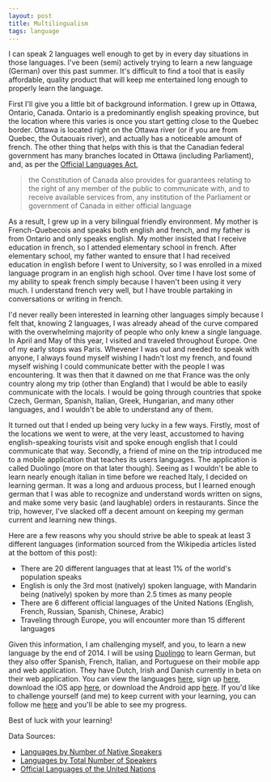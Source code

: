 ```yaml
---
layout: post
title: Multilingualism
tags: language
---
```


I can speak 2 languages well enough to get by in every day situations in those languages. I've been (semi) actively trying to learn a new language (German) over this past summer. It's difficult to find a tool that is easily affordable, quality product that will keep me entertained long enough to properly learn the language.

First I'll give you a little bit of background information. I grew up in Ottawa, Ontario, Canada. Ontario is a predominantly english speaking province, but the location where this varies is once you start getting close to the Quebec border. Ottawa is located right on the Ottawa river (or if you are from Quebec, the Outaouais river), and actually has a noticeable amount of french. The other thing that helps with this is that the Canadian federal government has many branches located in Ottawa (including Parliament), and, as per the [Official Languages Act](http://lois-laws.justice.gc.ca/eng/acts/O-3.01/page-1.html),

> the Constitution of Canada also provides for guarantees relating to the right of any member of the public to communicate with, and to receive available services from, any institution of the Parliament or government of Canada in either official language

As a result, I grew up in a very bilingual friendly environment. My mother is French-Quebecois and speaks both english and french, and my father is from Ontario and only speaks english. My mother insisted that I receive education in french, so I attended elementary school in french. After elementary school, my father wanted to ensure that I had received education in english before I went to University, so I was enrolled in a mixed language program in an english high school. Over time I have lost some of my ability to speak french simply because I haven't been using it very much. I understand french very well, but I have trouble partaking in conversations or writing in french.

I'd never really been interested in learning other languages simply because I felt that, knowing 2 languages, I was already ahead of the curve compared with the overwhelming majority of people who only knew a single language. In April and May of this year, I visited and traveled throughout Europe. One of my early stops was Paris. Whevener I was out and needed to speak with anyone, I always found myself wishing I hadn't lost my french, and found myself wishing I could communicate better with the people I was encountering. It was then that it dawned on me that France was the only country along my trip (other than England) that I would be able to easily communicate with the locals. I would be going through countries that spoke Czech, German, Spanish, Italian, Greek, Hungarian, and many other languages, and I wouldn't be able to understand any of them.

It turned out that I ended up being very lucky in a few ways. Firstly, most of the locations we went to were, at the very least, accustomed to having english-speaking tourists visit and spoke enough english that I could communicate that way. Secondly, a friend of mine on the trip introduced me to a mobile application that teaches its users languages. The application is called Duolingo (more on that later though). Seeing as I wouldn't be able to learn nearly enough italian in time before we reached Italy, I decided on learning german. It was a long and arduous process, but I learned enough german that I was able to recognize and understand words written on signs, and make some very basic (and laughable) orders in restaurants. Since the trip, however, I've slacked off a decent amount on keeping my german current and learning new things.

Here are a few reasons why you should strive be able to speak at least 3 different languages (information sourced from the Wikipedia articles listed at the bottom of this post):

* There are 20 different languages that at least 1% of the world's population speaks
* English is only the 3rd most (natively) spoken language, with Mandarin being (natively) spoken by more than 2.5 times as many people
* There are 6 different official languages of the United Nations (English, French, Russian, Spanish, Chinese, Arabic)
* Traveling through Europe, you will encounter more than 15 different languages

Given this information, I am challenging myself, and you, to learn a new language by the end of 2014. I will be using [Duolingo](https://www.duolingo.com/) to learn German, but they also offer Spanish, French, Italian, and Portuguese on their mobile app and web application. They have Dutch, Irish and Danish currently in beta on their web application. You can view the languages [here](https://www.duolingo.com/courses), sign up [here](https://www.duolingo.com/register), download the iOS app [here](https://itunes.apple.com/us/app/duolingo-learn-languages-for/id570060128?mt=8), or download the Android app [here](https://play.google.com/store/apps/details?id=com.duolingo&hl=en). If you'd like to challenge yourself (and me) to keep current with your learning, you can follow me [here](https://www.duolingo.com/pcockwell) and you'll be able to see my progress.

Best of luck with your learning!

Data Sources:

* [Languages by Number of Native Speakers](http://en.wikipedia.org/wiki/List_of_languages_by_number_of_native_speakers)
* [Languages by Total Number of Speakers](http://en.wikipedia.org/wiki/List_of_languages_by_total_number_of_speakers)
* [Official Languages of the United Nations](http://en.wikipedia.org/wiki/Official_languages_of_the_United_Nations)